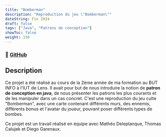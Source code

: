 ```yaml
---
title: "Bomberman"
description: "Reproduction du jeu \"Bomberman\""
dateString: Fin 2024
draft: false
tags: ["Java", "Patrons de conception"]
showToc: false
weight: 150
--- 
```

### 🔗 [GitHub](https://github.com/Maxche124/bomberman)

## Description

Ce projet a été réalisé au cours de la 2ème année de ma formation au BUT INFO à l'IUT de Lens. Il avait pour but de nous introduire la notion de **patron de conception en java**, de nous présenter les patrons les plus courants et de les manipuler dans un cas concret. C'est une reproduction du jeu culte \"Bomberman\", avec une carte contenant différents murs, des ennemis, différents bonus et l'avatar du joueur, pouvant poser différents types de bombes. 

Ce projet est un travail réalisé en équipe avec Mathéo Deleplanque, Thomas Calujek et Diego Garenaux.